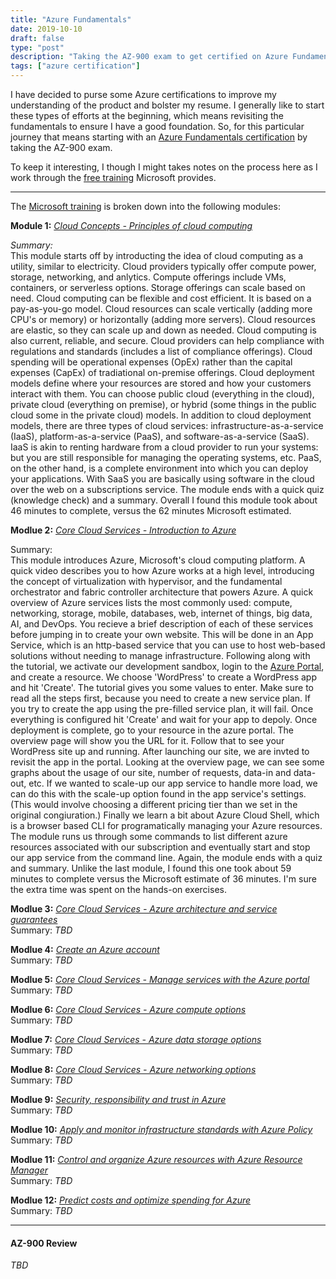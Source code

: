 ```yaml
---
title: "Azure Fundamentals"
date: 2019-10-10
draft: false
type: "post"
description: "Taking the AZ-900 exam to get certified on Azure Fundamentals"
tags: ["azure certification"]
---
```


I have decided to purse some Azure certifications to improve my understanding of the product and bolster my resume. I generally like to start these types of efforts at the beginning, which means revisiting the fundamentals to ensure I have a good foundation. So, for this particular journey that means starting with an [Azure Fundamentals certification](https://www.microsoft.com/en-us/learning/azure-fundamentals.aspx) by taking the AZ-900 exam.

To keep it interesting, I though I might takes notes on the process here as I work through the [free training](https://docs.microsoft.com/en-us/learn/paths/azure-fundamentals/) Microsoft provides.

---

The [Microsoft training](https://docs.microsoft.com/en-us/learn/paths/azure-fundamentals/) is broken down into the following modules:

**Module 1:** *[Cloud Concepts - Principles of cloud computing](https://docs.microsoft.com/en-us/learn/modules/principles-cloud-computing/index)*

*Summary:*  
This module starts off by introducting the idea of cloud computing as a utility, similar to electricity. Cloud providers typically offer compute power, storage, networking, and anlytics. Compute offerings include VMs, containers, or serverless options. Storage offerings can scale based on need. Cloud computing can be flexible and cost efficient. It is based on a pay-as-you-go model. Cloud resources can scale vertically (adding more CPU's or memory) or horizontally (adding more servers). Cloud resources are elastic, so they can scale up and down as needed. Cloud computing is also current, reliable, and secure. Cloud providers can help compliance with regulations and standards (includes a list of compliance offerings). Cloud spending will be operational expenses (OpEx) rather than the capital expenses (CapEx) of tradiational on-premise offerings. Cloud deployment models define where your resources are stored and how your customers interact with them. You can choose public cloud (everything in the cloud), private cloud (everything on premise), or hybrid (some things in the public cloud some in the private cloud) models. In addition to cloud deployment models, there are three types of cloud services: infrastructure-as-a-service (IaaS), platform-as-a-service (PaaS), and software-as-a-service (SaaS). IaaS is akin to renting hardware from a cloud provider to run your systems: but you are still responsible for managing the operating systems, etc. PaaS, on the other hand, is a complete environment into which you can deploy your applications. With SaaS you are basically using software in the cloud over the web on a subscriptions service. The module ends with a quick quiz (knowledge check) and a summary. Overall I found this module took about 46 minutes to complete, versus the 62 minutes Microsoft estimated.

**Modlue 2:** *[Core Cloud Services - Introduction to Azure](https://docs.microsoft.com/en-us/learn/modules/welcome-to-azure/index)*

Summary:  
This module introduces Azure, Microsoft's cloud computing platform. A quick video describes you to how Azure works at a high level, introducing the concept of virtualization with hypervisor, and the fundamental orchestrator and fabric controller architecture that powers Azure. A quick overview of Azure services lists the most commonly used: compute, networking, storage, mobile, databases, web, internet of things, big data, AI, and DevOps. You recieve a brief description of each of these services before jumping in to create your own website. This will be done in an App Service, which is an http-based service that you can use to host web-based solutions without needing to manage infrastructure. Following along with the tutorial, we activate our development sandbox, login to the [Azure Portal](https://portal.azure.com/), and create a resource. We choose 'WordPress' to create a WordPress app and hit 'Create'. The tutorial gives you some values to enter. Make sure to read all the steps first, because you need to create a new service plan. If you try to create the app using the pre-filled service plan, it will fail. Once everything is configured hit 'Create' and wait for your app to depoly. Once deployment is complete, go to your resource in the azure portal. The overview page will show you the URL for it. Follow that to see your WordPress site up and running. After launching our site, we are invted to revisit the app in the portal. Looking at the overview page, we can see some graphs about the usage of our site, number of requests, data-in and data-out, etc. If we wanted to scale-up our app service to handle more load, we can do this with the scale-up option found in the app service's settings. (This would involve choosing a different pricing tier than we set in the original congiuration.) Finally we learn a bit about Azure Cloud Shell, which is a browser based CLI for programatically managing your Azure resources. The module runs us through some commands to list different azure resources associated with our subscription and eventually start and stop our app service from the command line. Again, the module ends with a quiz and summary. Unlike the last module, I found this one took about 59 minutes to complete versus the Microsoft estimate of 36 minutes. I'm sure the extra time was spent on the hands-on exercises.


**Modlue 3:** *[Core Cloud Services - Azure architecture and service guarantees](https://docs.microsoft.com/en-us/learn/modules/explore-azure-infrastructure/index)*  
Summary:
*TBD*

**Modlue 4:** *[Create an Azure account](https://docs.microsoft.com/en-us/learn/modules/create-an-azure-account/index)*  
Summary:
*TBD*

**Modlue 5:** *[Core Cloud Services - Manage services with the Azure portal](https://docs.microsoft.com/en-us/learn/modules/tour-azure-portal/index)*  
Summary:
*TBD*

**Modlue 6:** *[Core Cloud Services - Azure compute options](https://docs.microsoft.com/en-us/learn/modules/intro-to-azure-compute/index)*  
Summary:
*TBD*

**Modlue 7:** *[Core Cloud Services - Azure data storage options](https://docs.microsoft.com/en-us/learn/modules/intro-to-data-in-azure/index)*  
Summary:
*TBD*

**Modlue 8:** *[Core Cloud Services - Azure networking options](https://docs.microsoft.com/en-us/learn/modules/intro-to-azure-networking/index)*  
Summary:
*TBD*

**Modlue 9:** *[Security, responsibility and trust in Azure](https://docs.microsoft.com/en-us/learn/modules/intro-to-security-in-azure/index)*  
Summary:
*TBD*

**Modlue 10:** *[Apply and monitor infrastructure standards with Azure Policy](https://docs.microsoft.com/en-us/learn/modules/intro-to-governance/index)*  
Summary:
*TBD*

**Modlue 11:** *[Control and organize Azure resources with Azure Resource Manager](https://docs.microsoft.com/en-us/learn/modules/control-and-organize-with-azure-resource-manager/index)*  
Summary:
*TBD*

**Modlue 12:** *[Predict costs and optimize spending for Azure](https://docs.microsoft.com/en-us/learn/modules/predict-costs-and-optimize-spending/index)*  
Summary:
*TBD*

---

#### AZ-900 Review

*TBD*